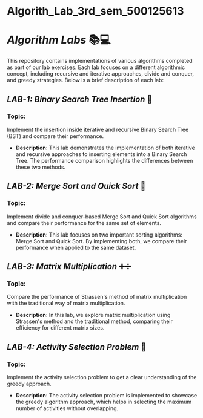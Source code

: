 # Algorith_Lab_3rd_sem_500125613
# **_Algorithm Labs_** 📚💻

This repository contains implementations of various algorithms completed as part of our lab exercises. Each lab focuses on a different algorithmic concept, including recursive and iterative approaches, divide and conquer, and greedy strategies. Below is a brief description of each lab:

## **_LAB-1: Binary Search Tree Insertion_** 🌳
### Topic: 
Implement the insertion inside iterative and recursive Binary Search Tree (BST) and compare their performance.

- **Description**: This lab demonstrates the implementation of both iterative and recursive approaches to inserting elements into a Binary Search Tree. The performance comparison highlights the differences between these two methods.

## **_LAB-2: Merge Sort and Quick Sort_** 🔄
### Topic:
Implement divide and conquer-based Merge Sort and Quick Sort algorithms and compare their performance for the same set of elements.

- **Description**: This lab focuses on two important sorting algorithms: Merge Sort and Quick Sort. By implementing both, we compare their performance when applied to the same dataset.

## **_LAB-3: Matrix Multiplication_** ➕➗
### Topic:
Compare the performance of Strassen's method of matrix multiplication with the traditional way of matrix multiplication.

- **Description**: In this lab, we explore matrix multiplication using Strassen's method and the traditional method, comparing their efficiency for different matrix sizes.

## **_LAB-4: Activity Selection Problem_** 🎯
### Topic:
Implement the activity selection problem to get a clear understanding of the greedy approach.

- **Description**: The activity selection problem is implemented to showcase the greedy algorithm approach, which helps in selecting the maximum number of activities without overlapping.
